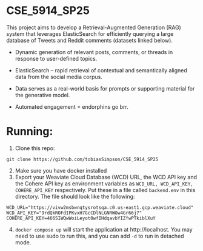 # CSE_5914_SP25

This project aims to develop a Retrieval-Augmented Generation (RAG) system that leverages ElasticSearch for efficiently querying a large database of Tweets and Reddit comments (datasets linked below). 
- Dynamic generation of relevant posts, comments, or threads in response to user-defined topics. 

- ElasticSearch – rapid retrieval of contextual and semantically aligned data from the social media corpus. 

- Data serves as a real-world basis for prompts or supporting material for the generative model. 

- Automated engagement = endorphins go brr.

# Running:
1. Clone this repo:
```
git clone https://github.com/tobiasSimpson/CSE_5914_SP25
```
2. Make sure you have docker installed
3. Export your Weaviate Cloud Database (WCD) URL, the WCD API key and the Cohere API key as environment variables as `WCD_URL, WCD_API_KEY, COHERE_API_KEY` respectively.  Put these in a file called `backend.env` in this directory.  The file should look like the following:
```dotenv
WCD_URL="https://vivw2msbwnqtysrotsqa.c0.us-east1.gcp.weaviate.cloud"
WCD_API_KEY="9rdQkROFdIPKvxH7GcCDlNLGNRWOw4Gr66j7"
COHERE_API_KEY=466SIWQwWoiLeyot0wfIHdqavbYIZfwPTkiblXuY
```

4. `docker compose up` will start the application at http://localhost.  You may need to use sudo to run this, and you can add `-d` to run in detached mode.
